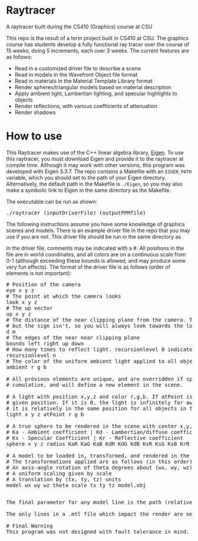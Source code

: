 # Raytracer
A raytracer built during the CS410 (Graphics) course at CSU

This repo is the result of a term project built in CS410 at CSU. The graphics course has students develop a fully functional ray tracer over the course of 15 weeks, doing 5 increments, each over 3 weeks. The current features are as follows:

- Read in a customized driver file to describe a scene
- Read in models in the Wavefront Object file format
- Read in materials in the Material Template Library format
- Render spheres/triangular models based on material description
- Apply ambient light, Lambertian lighting, and specular highlights to objects
- Render reflections, with various coefficients of attenuation
- Render shadows

# How to use
This Raytracer makes use of the C++ linear algebra library, [Eigen](http://eigen.tuxfamily.org/index.php?title=Main_Page#Download). To use this raytracer, you must download Eigen and provide it to the raytracer at compile time. Although it may work with other versions, this program was developed with Eigen 3.3.7. The repo contains a Makefile with an `EIGEN_PATH` variable, which you should set to the path of your Eigen directory. Alternatively, the default path in the Makefile is `./Eigen`, so you may also make a symbolic link to Eigen in the same directory as the Makefile.

The executable can be run as shown:
<pre>./raytracer (inputDriverFile) (outputPPMfile)</pre>
    
The following instructions assume you have some knowledge of graphics scenes and models. There is an example driver file in the repo that you may use if you are not. This driver file should be run in the same directory as

In the driver file, comments may be indicated with a #. All positions in the file are in world coordinates, and all colors are on a continuous scale from 0-1 (although exceeding these bounds is allowed, and may produce some very fun effects). The format of the driver file is as follows (order of elements is not important):
<pre>
# Position of the camera
eye x y z
# The point at which the camera looks
look x y z
# The up vector
up x y z
# The distance of the near clipping plane from the camera. The magnitude is important,
# but the sign isn't, so you will always look towards the look-at point.
d m
# The edges of the near near clipping plane
bounds left right up down
# How many times to reflect light. recursionlevel 0 indicates no reflection.
recursionlevel n
# The color of the uniform ambient light applied to all objects
ambient r g b

# All previous elements are unique, and are overridden if specified multiple times. The rest are
# cumulative, and will define a new element in the scene.

# A light with position x,y,z and color r,g,b. If atPoint is 1, the light is a point light source at the
# given position. If it is 0, the light is infinitely far away in the direction given by x,y,z, such that
# it is relatively in the same position for all objects in the scene.
light x y z atPoint r g b

# A true sphere to be rendered in the scene with center x,y,z, and with 12 color coefficients:
# Ka - Ambient coefficient | Kd - Lambertian/diffuse coefficient 
# Ks - Specular Coefficient | Kr - Reflective coefficient
sphere x y z radius KaR KaG KaB KdR KdG KdB KsR KsG KsB KrR KrG KrB

# A model to be loaded in, transformed, and rendered in the scene.
# The transformations applied are as follows (in this order):
# An axis-angle rotation of theta degrees about (wx, wy, wz)
# A uniform scaling given by scale
# A translation by (tx, ty, tz) units
model wx wy wz theta scale tx ty tz model.obj
<pre/>

The final parameter for any model line is the path (relative to the runtime directory of the program, or for ease of use, an absolute path to the file) of a Wavefront Object model file. The only lines which impact the render are vertices, faces, matlib, and usemtl. Other lines are not featured in the ray tracer, and ignored, including lines which are completely invalid. Similarly to the model, any mtllib files used should be relative to the runtime directory or absolute.

The only lines in a .mtl file which impact the render are newmtl, Ka, Kd, Ks, Ns, and illum. However, illum only has binary effect- if it is 3, the material will be reflective, otherwise, it will behave as a 2, rendering color and specular highlights.

# Final Warning
This program was not designed with fault tolerance in mind. Although you shouldn't be able to break it too terribly, it doesn't react to invalid .obj or .mtl files. If you provide invalid parameters/lines in a driver file, it should react tolerably, but it will ignore extra parameters. 
